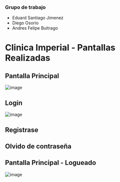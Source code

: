 ### Grupo de trabajo

- Eduard Santiago Jimenez
- Diego Osorio
- Andres Felipe Buitrago

# Clinica Imperial - Pantallas Realizadas

## Pantalla Principal
![image](https://user-images.githubusercontent.com/118573715/202832492-749cb98e-db00-44b8-94d0-a91910a2c590.png)




## Login
![image](https://user-images.githubusercontent.com/118573715/202832487-5db09f9e-17fa-4fe3-bddb-0723ca857e24.png)



## Registrase


## Olvido de contraseña


## Pantalla Principal - Logueado
![image](https://user-images.githubusercontent.com/118573715/202832454-e11ce76c-c7a7-4274-a506-99b8766384e4.png)
